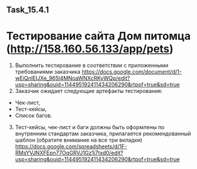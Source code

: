 ## Task_15.4.1

# Тестирование сайта Дом питомца (http://158.160.56.133/app/pets)

1. Выполнить тестирование в соответствии с приложенными требованиями заказчика https://docs.google.com/document/d/1-wEiQnlEIJXe_965I4MNoaWNXcRKyWQp/edit?usp=sharing&ouid=114495192411434206290&rtpof=true&sd=true
2. Заказчик ожидает следующие артефакты тестирования:
  - Чек-лист,
  - Тест-кейсы,
  - Список багов.
3. Тест-кейсы, чек-лист и баги должны быть оформлены по внутренним стандартам заказчика, прилагается рекомендованный шаблон (обратите внимание на все три вкладки) https://docs.google.com/spreadsheets/d/1F-RMsYVJNXFEpn77OqGRVJ1Gz1i7txd0/edit?usp=sharing&ouid=114495192411434206290&rtpof=true&sd=true
